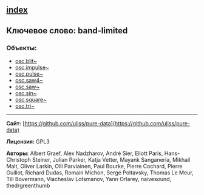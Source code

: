 [index](../index.html)
---

## Ключевое слово: band-limited

### Объекты:
* [osc.blit~](../osc.blit~.html)
* [osc.impulse~](../osc.impulse~.html)
* [osc.pulse~](../osc.pulse~.html)
* [osc.saw4~](../osc.saw4~.html)
* [osc.saw~](../osc.saw~.html)
* [osc.sin~](../osc.sin~.html)
* [osc.square~](../osc.square~.html)
* [osc.tri~](../osc.tri~.html)

---
**Сайт:** [https://github.com/uliss/pure-data](https://github.com/uliss/pure-data)

**Лицензия:** GPL3

**Авторы:** Albert Graef, Alex Nadzharov, André Sier, Eliott Paris, Hans-Christoph Steiner, Julian Parker, Katja Vetter, Mayank Sanganeria, Mikhail Malt, Oliver Larkin, Olli Parviainen, Paul Bourke, Pierre Cochard, Pierre Guillot, Richard Dudas, Romain Michon, Serge Poltavsky, Thomas Le Meur, Till Bovermann, Viacheslav Lotsmanov, Yann Orlarey, naivesound, thedrgreenthumb
